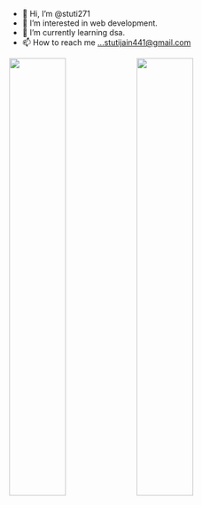 - 👋 Hi, I’m @stuti271
- 👀 I’m interested in web development.
- 🌱 I’m currently learning dsa.
- 📫 How to reach me ...stutijain441@gmail.com

<!---
stuti271/stuti271 is a ✨ special ✨ repository because its `README.md` (this file) appears on your GitHub profile.
You can click the Preview link to take a look at your changes.
--->
<img align="left" width="45%"  src="http://www.fil![GitHub Stats](https://github-readme-stats.vercel.app/api?username=stuti271&theme=radical)">
<img align="left" width="45%"  src="[![Top Langs](https://github-readme-stats.vercel.app/api/top-langs/?username=stuti271&layout=compact)](https://github.com/anuraghazra/github-readme-stats)">
